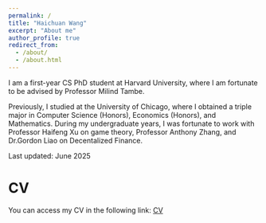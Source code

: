 ```yaml
---
permalink: /
title: "Haichuan Wang"
excerpt: "About me"
author_profile: true
redirect_from: 
  - /about/
  - /about.html
---
```


I am a first-year CS PhD student at Harvard University, where I am fortunate to be advised by Professor Milind Tambe. 

Previously, I studied at the University of Chicago, where I obtained a triple major in Computer Science (Honors), Economics (Honors), and Mathematics. During my undergraduate years, I was fortunate to work with Professor Haifeng Xu on game theory, Professor Anthony Zhang, and Dr.Gordon Liao on Decentalized Finance.

Last updated: June 2025

CV
======

You can access my CV in the following link: [CV](https://www.dropbox.com/scl/fi/73fp00iis77wk8yloqbw0/Haichuan_CV.pdf?rlkey=buh0kw7beeezqkmu6lpgmtowa&st=3jxjdpeg&dl=0)



